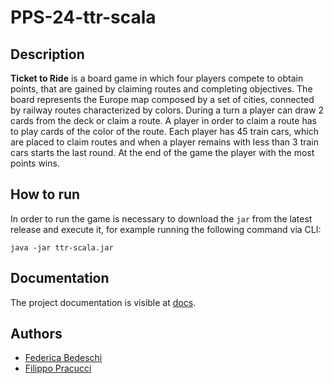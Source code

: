 # PPS-24-ttr-scala

## Description

**Ticket to Ride** is a board game in which four players compete to obtain points, that are gained by claiming
routes and completing objectives. The board represents the Europe map composed by a set of cities, connected by
railway routes characterized by colors. During a turn a player can draw 2 cards from the deck or claim a route.
A player in order to claim a route has to play cards of the color of the route.
Each player has 45 train cars, which are placed to claim routes and when a player remains with less than 3 train cars
starts the last round. At the end of the game the player with the most points wins.

## How to run

In order to run the game is necessary to download the `jar` from the latest release and execute it, for example running
the following command via CLI:

```
java -jar ttr-scala.jar
```

## Documentation

The project documentation is visible at [docs](https://filippopracucci.github.io/PPS-24-ttr-scala/).

## Authors

- [Federica Bedeschi](https://github.com/BedeschiFederica)
- [Filippo Pracucci](https://github.com/FilippoPracucci)
